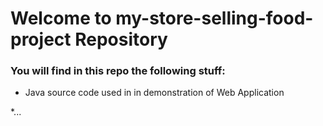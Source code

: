 # Welcome to my-store-selling-food-project Repository

### You will find in this repo the following stuff:
* Java source code used in in demonstration of Web Application

*...
